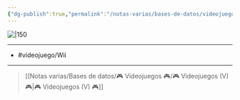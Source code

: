 ```yaml
---
{"dg-publish":true,"permalink":"/notas-varias/bases-de-datos/videojuegos/v-epic-mickey/"}
---
```



![|150](https://images.igdb.com/igdb/image/upload/t_cover_big/co6omo.jpg)

---

- #videojuego/Wii

---

> [[Notas varias/Bases de datos/🎮 Videojuegos 🎮/🎮 Videojuegos (V) 🎮\|🎮 Videojuegos (V) 🎮]]